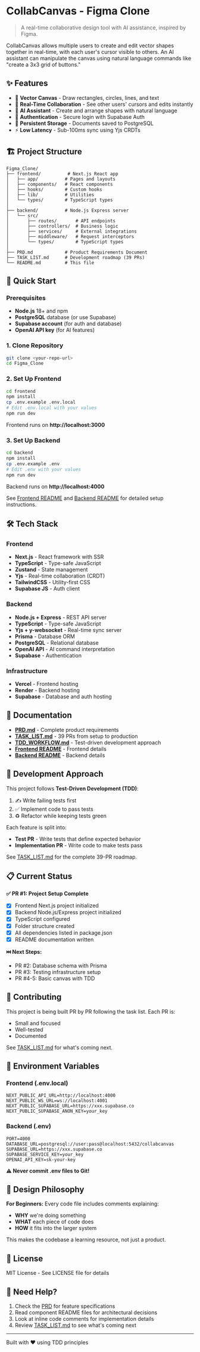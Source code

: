 # CollabCanvas - Figma Clone

> A real-time collaborative design tool with AI assistance, inspired by Figma.

CollabCanvas allows multiple users to create and edit vector shapes together in real-time, with each user's cursor visible to others. An AI assistant can manipulate the canvas using natural language commands like "create a 3x3 grid of buttons."

## ✨ Features

- 🎨 **Vector Canvas** - Draw rectangles, circles, lines, and text
- 🤝 **Real-Time Collaboration** - See other users' cursors and edits instantly
- 🤖 **AI Assistant** - Create and arrange shapes with natural language
- 🔐 **Authentication** - Secure login with Supabase Auth
- 💾 **Persistent Storage** - Documents saved to PostgreSQL
- ⚡ **Low Latency** - Sub-100ms sync using Yjs CRDTs

## 🏗️ Project Structure

```
Figma_Clone/
├── frontend/          # Next.js React app
│   ├── app/          # Pages and layouts
│   ├── components/   # React components
│   ├── hooks/        # Custom hooks
│   ├── lib/          # Utilities
│   └── types/        # TypeScript types
│
├── backend/          # Node.js Express server
│   └── src/
│       ├── routes/       # API endpoints
│       ├── controllers/  # Business logic
│       ├── services/     # External integrations
│       ├── middleware/   # Request interceptors
│       └── types/        # TypeScript types
│
├── PRD.md            # Product Requirements Document
├── TASK_LIST.md      # Development roadmap (39 PRs)
└── README.md         # This file
```

## 🚀 Quick Start

### Prerequisites

- **Node.js** 18+ and npm
- **PostgreSQL** database (or use Supabase)
- **Supabase account** (for auth and database)
- **OpenAI API key** (for AI features)

### 1. Clone Repository

```bash
git clone <your-repo-url>
cd Figma_Clone
```

### 2. Set Up Frontend

```bash
cd frontend
npm install
cp .env.example .env.local
# Edit .env.local with your values
npm run dev
```

Frontend runs on **http://localhost:3000**

### 3. Set Up Backend

```bash
cd backend
npm install
cp .env.example .env
# Edit .env with your values
npm run dev
```

Backend runs on **http://localhost:4000**

See [Frontend README](./frontend/README.md) and [Backend README](./backend/README.md) for detailed setup instructions.

## 🛠️ Tech Stack

### Frontend
- **Next.js** - React framework with SSR
- **TypeScript** - Type-safe JavaScript
- **Zustand** - State management
- **Yjs** - Real-time collaboration (CRDT)
- **TailwindCSS** - Utility-first CSS
- **Supabase JS** - Auth client

### Backend
- **Node.js + Express** - REST API server
- **TypeScript** - Type-safe JavaScript
- **Yjs + y-websocket** - Real-time sync server
- **Prisma** - Database ORM
- **PostgreSQL** - Relational database
- **OpenAI API** - AI command interpretation
- **Supabase** - Authentication

### Infrastructure
- **Vercel** - Frontend hosting
- **Render** - Backend hosting
- **Supabase** - Database and auth hosting

## 📖 Documentation

- **[PRD.md](./PRD.md)** - Complete product requirements
- **[TASK_LIST.md](./TASK_LIST.md)** - 39 PRs from setup to production
- **[TDD_WORKFLOW.md](./TDD_WORKFLOW.md)** - Test-driven development approach
- **[Frontend README](./frontend/README.md)** - Frontend details
- **[Backend README](./backend/README.md)** - Backend details

## 🧪 Development Approach

This project follows **Test-Driven Development (TDD)**:

1. ✍️ Write failing tests first
2. ✅ Implement code to pass tests
3. ♻️ Refactor while keeping tests green

Each feature is split into:
- **Test PR** - Write tests that define expected behavior
- **Implementation PR** - Write code to make tests pass

See [TASK_LIST.md](./TASK_LIST.md) for the complete 39-PR roadmap.

## 📋 Current Status

**✅ PR #1: Project Setup Complete**

- [x] Frontend Next.js project initialized
- [x] Backend Node.js/Express project initialized
- [x] TypeScript configured
- [x] Folder structure created
- [x] All dependencies listed in package.json
- [x] README documentation written

**⏭️ Next Steps:**
- PR #2: Database schema with Prisma
- PR #3: Testing infrastructure setup
- PR #4-5: Basic canvas with TDD

## 🤝 Contributing

This project is being built PR by PR following the task list. Each PR is:
- Small and focused
- Well-tested
- Documented

See [TASK_LIST.md](./TASK_LIST.md) for what's coming next.

## 📝 Environment Variables

### Frontend (.env.local)
```
NEXT_PUBLIC_API_URL=http://localhost:4000
NEXT_PUBLIC_WS_URL=ws://localhost:4001
NEXT_PUBLIC_SUPABASE_URL=https://xxx.supabase.co
NEXT_PUBLIC_SUPABASE_ANON_KEY=your_key
```

### Backend (.env)
```
PORT=4000
DATABASE_URL=postgresql://user:pass@localhost:5432/collabcanvas
SUPABASE_URL=https://xxx.supabase.co
SUPABASE_SERVICE_KEY=your_key
OPENAI_API_KEY=sk-your-key
```

**⚠️ Never commit .env files to Git!**

## 🎯 Design Philosophy

**For Beginners:**
Every code file includes comments explaining:
- **WHY** we're doing something
- **WHAT** each piece of code does
- **HOW** it fits into the larger system

This makes the codebase a learning resource, not just a product.

## 📄 License

MIT License - See LICENSE file for details

## 🙋 Need Help?

1. Check the [PRD](./PRD.md) for feature specifications
2. Read component README files for architectural decisions
3. Look at inline code comments for implementation details
4. Review [TASK_LIST.md](./TASK_LIST.md) to see what's coming next

---

Built with ❤️ using TDD principles

